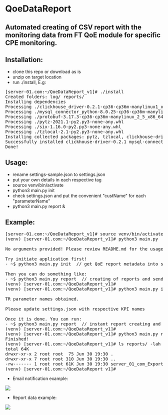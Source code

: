 # QoeDataReport

Automated creating of CSV report with the monitoring data from FT QoE module for specific CPE monitoring.
---

Installation:
---
- clone this repo or download as is
- unzip on target location
- run ./install, E.g:

<pre>
[server-01.com:~/QoeDataReport_v1]# ./install
Created folders: log/ reports/
Installing dependencies
Processing ./clickhouse_driver-0.2.1-cp36-cp36m-manylinux1_x86_64.whl
Processing ./mysql_connector_python-8.0.25-cp36-cp36m-manylinux1_x86_64.whl
Processing ./protobuf-3.17.3-cp36-cp36m-manylinux_2_5_x86_64.manylinux1_x86_64.whl
Processing ./pytz-2021.1-py2.py3-none-any.whl
Processing ./six-1.16.0-py2.py3-none-any.whl
Processing ./tzlocal-2.1-py2.py3-none-any.whl
Installing collected packages: pytz, tzlocal, clickhouse-driver, six, protobuf, mysql-connector-python
Successfully installed clickhouse-driver-0.2.1 mysql-connector-python-8.0.25 protobuf-3.17.3 pytz-2021.1 six-1.16.0 tzlocal-2.1
Done!
</pre>


Usage:
---    
- rename settings-sample.json to settings.json
- put your own details in each respective tag
- source venv/bin/activate
- python3 main.py init
- check settings.json and put the convenient "custName" for each "parameterName"
- python3 main.py report &

Example:
---
<pre>
[server-01.com:~/QoeDataReport_v1]# source venv/bin/activate
(venv) [server-01.com:~/QoeDataReport_v1]# python3 main.py

No arguments provided! Please review README.md for the usage instructions

Try initiate application first!
- ~$ python3 main.py init  // get QoE report metadata into settings.json

Then you can do something like:
- ~$ python3 main.py report  // creating of reports and sending them via email (if defined in settings.json)
(venv) [server-01.com:~/QoeDataReport_v1]#
(venv) [server-01.com:~/QoeDataReport_v1]# python3 main.py init

TR parameter names obtained.

Please update settings.json with respective KPI names

Once it is done. You can run:
- ~$ python3 main.py report  // instant report creating and sending it (if defined in settings.json)
(venv) [server-01.com:~/QoeDataReport_v1]#
(venv) [server-01.com:~/QoeDataReport_v1]# python3 main.py report
Finished!
(venv) [server-01.com:~/QoeDataReport_v1]# ls reports/ -lah
total 64K
drwxr-xr-x 2 root root  75 Jun 30 19:30 .
drwxr-xr-x 7 root root 310 Jun 30 19:30 ..
-rw------- 1 root root 61K Jun 30 19:30 server_01_com_Export_2021_06_30_19-30_13_SAST.csv
(venv) [server-01.com:~/QoeDataReport_v1]#
</pre>

- Email notification example:

![](https://raw.githubusercontent.com/swifty94/QoeDataReport/master/img/report.png)

- Report data example:

![](https://raw.githubusercontent.com/swifty94/QoeDataReport/master/img/email.png)